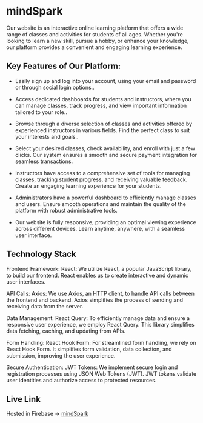 
# mindSpark

Our website is an interactive online learning platform that offers a wide range of classes and activities for students of all ages. Whether you're looking to learn a new skill, pursue a hobby, or enhance your knowledge, our platform provides a convenient and engaging learning experience.


## Key Features of Our Platform:

-  Easily sign up and log into your account, using your email and password or through social login options..

-  Access dedicated dashboards for students and instructors, where you can manage classes, track progress, and view important information tailored to your role..

-  Browse through a diverse selection of classes and activities offered by experienced instructors in various fields. Find the perfect class to suit your interests and goals..

-  Select your desired classes, check availability, and enroll with just a few clicks. Our system ensures a smooth and secure payment integration for seamless transactions.

- Instructors have access to a comprehensive set of tools for managing classes, tracking student progress, and receiving valuable feedback. Create an engaging learning experience for your students.

- Administrators have a powerful dashboard to efficiently manage classes and users. Ensure smooth operations and maintain the quality of the platform with robust administrative tools.

- Our website is fully responsive, providing an optimal viewing experience across different devices. Learn anytime, anywhere, with a seamless user interface.

## Technology Stack

Frontend Framework: React: We utilize React, a popular JavaScript library, to build our frontend. React enables us to create interactive and dynamic user interfaces.

API Calls: Axios: We use Axios, an HTTP client, to handle API calls between the frontend and backend. Axios simplifies the process of sending and receiving data from the server.

Data Management: React Query: To efficiently manage data and ensure a responsive user experience, we employ React Query. This library simplifies data fetching, caching, and updating from APIs.

Form Handling: React Hook Form: For streamlined form handling, we rely on React Hook Form. It simplifies form validation, data collection, and submission, improving the user experience.

Secure Authentication: JWT Tokens: We implement secure login and registration processes using JSON Web Tokens (JWT). JWT tokens validate user identities and authorize access to protected resources.
## Live Link

Hosted in Firebase -> [mindSpark](https://assignment-12-a70d5.web.app)

